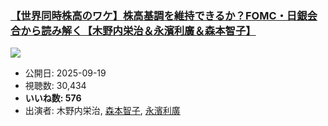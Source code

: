 ### [【世界同時株高のワケ】株高基調を維持できるか？FOMC・日銀会合から読み解く【木野内栄治＆永濱利廣＆森本智子】](https://www.youtube.com/watch?v=Bm2aWKt4EVY)
[![](https://img.youtube.com/vi/Bm2aWKt4EVY/sddefault.jpg)](https://www.youtube.com/watch?v=Bm2aWKt4EVY)
-   公開日: 2025-09-19
-   視聴数: 30,434
-   **いいね数: 576**
-   出演者: 木野内栄治, [森本智子](/rehacq_fan/people/森本智子 "wikilink"), [永濱利廣](/rehacq_fan/people/永濱利廣 "wikilink")
